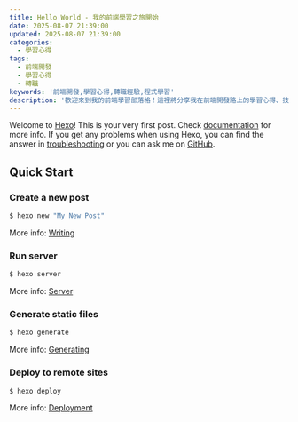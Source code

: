 ```yaml
---
title: Hello World - 我的前端學習之旅開始
date: 2025-08-07 21:39:00
updated: 2025-08-07 21:39:00
categories: 
  - 學習心得
tags:
  - 前端開發
  - 學習心得
  - 轉職
keywords: '前端開發,學習心得,轉職經驗,程式學習'
description: '歡迎來到我的前端學習部落格！這裡將分享我在前端開發路上的學習心得、技術文章和轉職經驗。'
---
```

Welcome to [Hexo](https://hexo.io/)! This is your very first post. Check [documentation](https://hexo.io/docs/) for more info. If you get any problems when using Hexo, you can find the answer in [troubleshooting](https://hexo.io/docs/troubleshooting.html) or you can ask me on [GitHub](https://github.com/hexojs/hexo/issues).

## Quick Start

### Create a new post

``` bash
$ hexo new "My New Post"
```

More info: [Writing](https://hexo.io/docs/writing.html)

### Run server

``` bash
$ hexo server
```

More info: [Server](https://hexo.io/docs/server.html)

### Generate static files

``` bash
$ hexo generate
```

More info: [Generating](https://hexo.io/docs/generating.html)

### Deploy to remote sites

``` bash
$ hexo deploy
```

More info: [Deployment](https://hexo.io/docs/one-command-deployment.html)
